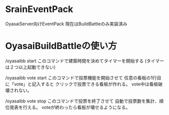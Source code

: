 # SrainEventPack
 OyasaiServer向けEventPack
 現在はBuildBattleのみ実装済み
# OyasaiBuildBattleの使い方
 /oyasaibb start <min>
 このコマンドで建築時間を決めてタイマーを開始する
 (タイマーは２つ以上起動できない)
 
 /oyasaibb vote start
 このコマンドで投票機能を開始させて
 任意の看板の1行目に「vote」と記入すると
 クリックで投票できる看板が作れる。
 vote中は看板破壊されない。
 
 /oyasaibb vote stop
 このコマンドで投票を終了させて
 自動で投票数を集計、順位発表を行える。
 voteが終わったら看板が壊せるようになる。
